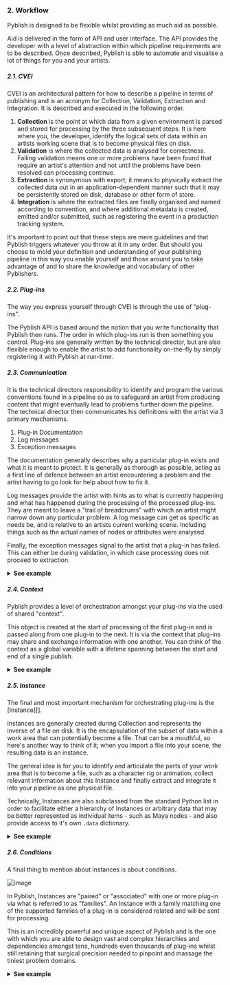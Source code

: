 
### 2. Workflow

Pyblish is designed to be flexible whilst providing as much aid as possible.

Aid is delivered in the form of API and user interface. The API provides the developer with a level of abstraction within which pipeline requirements are to be described. Once described, Pyblish is able to automate and visualise a lot of things for you and your artists.

##### 2.1. CVEI

CVEI is an architectural pattern for how to describe a pipeline in terms of publishing and is an acronym for Collection, Validation, Extraction and Integration. It is described and executed in the following order.

1. **Collection** is the point at which data from a given environment is parsed and stored for processing by the three subsequent steps. It is here where you, the developer, identify the logical sets of data within an artists working scene that is to become physical files on disk.
2. **Validation** is where the collected data is analysed for correctness. Failing validation means one or more problems have been found that require an artist's attention and not until the problems have been resolved can processing continue.
3. **Extraction** is synonymous with export; it means to physically extract the collected data out in an application-dependent manner such that it may be persistently stored on disk, database or other form of store.
4. **Integration** is where the extracted files are finally organised and named according to convention, and where additional metadata is created, emitted and/or submitted, such as registering the event in a production tracking system.

It's important to point out that these steps are mere guidelines and that Pyblish triggers whatever you throw at it in any order. But should you choose to mold your definition and understanding of your publishing pipeline in this way you enable yourself and those around you to take advantage of and to share the knowledge and vocabulary of other Pyblishers.

##### 2.2. Plug-ins

The way you express yourself through CVEI is through the use of "plug-ins".

The Pyblish API is based around the notion that you write functionality that Pyblish then runs. The order in which plug-ins run is then something you control. Plug-ins are generally written by the technical director, but are also flexible enough to enable the artist to add functionality on-the-fly by simply registering it with Pyblish at run-time.

##### 2.3. Communication

It is the technical directors responsibility to identify and program the various conventions found in a pipeline so as to safeguard an artist from producing content that might eventually lead to problems further down the pipeline. The technical director then communicates his definitions with the artist via 3 primary mechanisms.

1. Plug-in Documentation
1. Log messages
1. Exception messages

The documentation generally describes why a particular plug-in exists and what it is meant to protect. It is generally as thorough as possible, acting as a first line of defence between an artist encountering a problem and the artist having to go look for help about how to fix it.

Log messages provide the artist with hints as to what is currently happening and what has happened during the processing of the processed plug-ins. They are meant to leave a "trail of breadcrums" with which an artist might narrow down any particular problem. A log message can get as specific as needs be, and is relative to an artists current working scene. Including things such as the actual names of nodes or attributes were analysed.

Finally, the exception messages signal to the artist that a plug-in has failed. This can either be during validation, in which case processing does not proceed to extraction.

<details>
<summary><strong>See example</strong></summary>

The following is an example of each of the three mechanisms.

```python
import pyblish.api

class MyPlugin(pyblish.api.Plugin):
    """This docstring will be available as via the user interface"""
    def process(self):
        # Standard logging levels are available as you would expect.
        self.log.info("This is a general progress message for artists.")
        self.log.debug("This is a progress message mainly intended for the developer.")

        raise Exception("Exceptions signal the failure of a plug-in.")
        assert False is True, "Any kind of Python exception is ok."
```
</details>

##### 2.4. Context

Pyblish provides a level of orchestration amongst your plug-ins via the used of shared "context".

This object is created at the start of processing of the first plug-in and is passed along from one plug-in to the next. It is via the context that plug-ins may share and exchange information with one another. You can think of the context as a global variable with a lifetime spanning between the start and end of a single publish.

<details>
<summary><strong>See example</strong></summary>

The following is an example of how to access the context.

```python
import pyblish.api

class MyPlugin(pyblish.api.Plugin):
    def process(self, context):
        print("I have the context: %s" % context)
```

The context is subclassed from a standard Python list and can be thought of as such, with the addition of a `.data` dictionary in which arbitrary data may be stored and shared amongst plug-ins.

```python
import pyblish.api

class MyPlugin(pyblish.api.Plugin):
    def process(self, context):
        self.log.info("Publishing from {cwd}".format(**context.data))
```

</details>

##### 2.5. Instance

The final and most important mechanism for orchestrating plug-ins is the [Instance][].

Instances are generally created during Collection and represents the inverse of a file on disk. It is the encapsulation of the subset of data within a work area that can potentially become a file. That can be a mouthful, so here's another way to think of it; when you import a file into your scene, the resulting data is an instance.

The general idea is for you to identify and articulate the parts of your work area that is to become a file, such as a character rig or animation, collect relevant information about this Instance and finally extract and integrate it into your pipeline as one physical file.

Technically, Instances are also subclassed from the standard Python list in order to facilitate either a hierarchy of Instances or arbitrary data that may be better represented as individual items - such as Maya nodes - and also provide access to it's own `.data` dictionary.

<details>
<summary><strong>See example</strong></summary>

The current `instance` is accessed in the same way as the `context`.

```python
import pyblish.api

class MyPlugin(pyblish.api.Plugin):
    def process(self, context):
        self.log.info("Publishing from {cwd}".format(**context.data))
```


</details>

##### 2.6. Conditions

A final thing to mention about instances is about conditions.

![image](https://cloud.githubusercontent.com/assets/2152766/11087503/bfc6b5fc-8852-11e5-96ba-1d0a4dd92941.png)

In Pyblish, Instances are "paired" or "associated" with one or more plug-in via what is referred to as "families". An Instance with a family matching one of the supported families of a plug-in is considered related and will be sent for processing.

This is an incredibly powerful and unique aspect of Pyblish and is the one with which you are able to design vast and complex hierarchies and dependencies amongst tens, hundreds even thousands of plug-ins whilst still retaining that surgical precision needed to pinpoint and massage the tiniest problem domains.

<details>
<summary><strong>See example</strong></summary>

The following is an example of two Instances being identified and "collected". The instances are then passed onto subsequent plug-ins, but only one of the instances is a match with one of the plug-ins, as defined by it's "family" and the "families" each plug-in supports.

```python
import pyblish.api

items = ["john.person", "door.prop"]

class CollectInstances(pyblish.api.Plugin):
  order = 10

  def process(self, context):
    for item in items:
      name, suffix = item.split(".")
      context.create_instance(name, family=suffix)

class PrintPersons(pyblish.api.Plugin):
  order = 20
  families = ["person"]

  def process(self, instance):
    print("Person is: %s" % instance)

class PrintProps(pyblish.api.Plugin):
  order = 20
  families = ["prop"]

  def process(self, instance):
    print("The prop is: %s" % instance)

pyblish.api.register_plugin(CollectInstances)
pyblish.api.register_plugin(PrintPersons)
pyblish.api.register_plugin(PrintProps)

import pyblish.util
pyblish.util.publish()
# The person is "john"
# The prop is "door"
```
</details>
